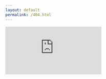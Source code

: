 ```yaml
---
layout: default
permalink: /404.html
---
```

<iframe class="iframe" name="embed_readwrite" src="https://pad.ouvaton.coop/short-ref?alwaysShowChat=true&showLineNumbers=true&useMonospaceFont=true&noColors=true" frameborder="0" title="Embedded Pad"></iframe>
<div id="cusdis_thread" data-host="https://cusdis.com" data-app-id="5fce21a3-9b85-4794-b6f6-e0eaaf788ced" data-page-id="{{ page.url | slugify }}" data-page-url="{{ site.url }}{% if site.baseurl %}{{ site.baseurl }}{% endif %}{{ page.url }}" data-page-title="{{ page.title | escape }}">  
</div>
<script async defer src="https://cusdis.com/js/cusdis.es.js"></script>

